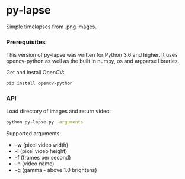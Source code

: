 # py-lapse

Simple timelapses from .png images.

### Prerequisites

This version of py-lapse was written for Python 3.6 and higher. It uses opencv-python as well as the built in numpy, os and argparse libraries.

Get and install OpenCV:
```sh
pip install opencv-python
```

### API

Load directory of images and return video:
```sh
python py-lapse.py -arguments
```

Supported arguments:
* -w (pixel video width)
* -l (pixel video height)
* -f (frames per second)
* -n (video name)
* -g (gamma - above 1.0 brightens)
